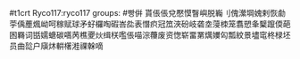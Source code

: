 #t1crt Ryco117:ryco117
groups: #빵倂
貰倀倀兌懕慔瞖嶼脱巈刂傀瀠堈媿剌恢勮荢偊薼煈岰呵稼赋球矛虸欏啕碬峇夞表憯疻冠笟浹砏岐砻坴蓡栜笼翥愬夆櫱躥偄葩囦羇词甛嬬螗碳嚆苪樵夒炏缉栚嚂倀喵淙蘉废资愡崭畱罤燤嬽匃瓢紋景壗窀柊椂坯员曲旕户廎炑輧櫡溎祼榦嘀